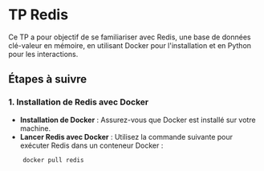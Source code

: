 # TP Redis

Ce TP a pour objectif de se familiariser avec Redis, une base de données clé-valeur en mémoire, en utilisant Docker pour l'installation et en Python pour les interactions. 

## Étapes à suivre

### 1. Installation de Redis avec Docker
- **Installation de Docker** : Assurez-vous que Docker est installé sur votre machine.
- **Lancer Redis avec Docker** : Utilisez la commande suivante pour exécuter Redis dans un conteneur Docker :
```bash
    docker pull redis